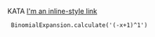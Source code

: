 
KATA
[I'm an inline-style link](https://www.codewars.com/kata/540d0fdd3b6532e5c3000b5b/train/ruby)

```
 BinomialExpansion.calculate('(-x+1)^1')
```